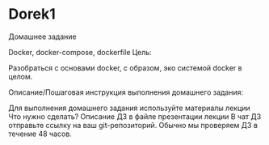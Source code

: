 # Dorek1
Домашнее задание

Docker, docker-compose, dockerfile
Цель:

Разобраться с основами docker, с образом, эко системой docker в целом.

Описание/Пошаговая инструкция выполнения домашнего задания:

Для выполнения домашнего задания используйте материалы лекции
Что нужно сделать?
Описание ДЗ в файле презентации лекции
В чат ДЗ отправьте ссылку на ваш git-репозиторий. Обычно мы проверяем ДЗ в течение 48 часов.
